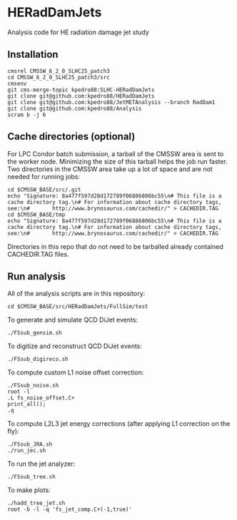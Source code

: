# HERadDamJets
Analysis code for HE radiation damage jet study

## Installation
```
cmsrel CMSSW_6_2_0_SLHC25_patch3
cd CMSSW_6_2_0_SLHC25_patch3/src
cmsenv
git cms-merge-topic kpedro88:SLHC-HERadDamJets
git clone git@github.com:kpedro88/HERadDamJets
git clone git@github.com:kpedro88/JetMETAnalysis --branch RadDam1
git clone git@github.com:kpedro88/Analysis
scram b -j 6
```

## Cache directories (optional)

For LPC Condor batch submission, a tarball of the CMSSW area is sent to the worker node.
Minimizing the size of this tarball helps the job run faster.
Two directories in the CMSSW area take up a lot of space and are not needed for running jobs:
```
cd $CMSSW_BASE/src/.git
echo "Signature: 8a477f597d28d172789f06886806bc55\n# This file is a cache directory tag.\n# For information about cache directory tags, see:\n#       http://www.brynosaurus.com/cachedir/" > CACHEDIR.TAG
cd $CMSSW_BASE/tmp
echo "Signature: 8a477f597d28d172789f06886806bc55\n# This file is a cache directory tag.\n# For information about cache directory tags, see:\n#       http://www.brynosaurus.com/cachedir/" > CACHEDIR.TAG
```

Directories in this repo that do not need to be tarballed already contained CACHEDIR.TAG files.

## Run analysis

All of the analysis scripts are in this repository:
```
cd $CMSSW_BASE/src/HERadDamJets/FullSim/test
```

To generate and simulate QCD DiJet events:
```
./FSsub_gensim.sh
```

To digitize and reconstruct QCD DiJet events:
```
./FSsub_digireco.sh
```

To compute custom L1 noise offset correction:
```
./FSsub_noise.sh
root -l
.L fs_noise_offset.C+
print_all();
.q
```

To compute L2L3 jet energy corrections (after applying L1 correction on the fly):
```
./FSsub_JRA.sh
./run_jec.sh
```

To run the jet analyzer:
```
./FSsub_tree.sh
```

To make plots:
```
./hadd_tree_jet.sh
root -b -l -q 'fs_jet_comp.C+(-1,true)'
```
